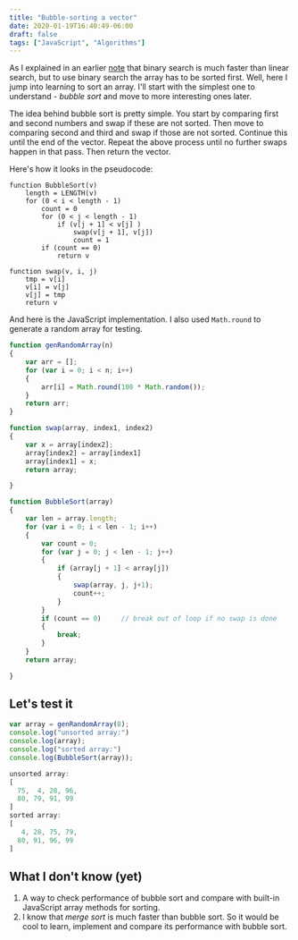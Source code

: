 ```yaml
---
title: "Bubble-sorting a vector"
date: 2020-01-19T16:40:49-06:00
draft: false
tags: ["JavaScript", "Algorithms"]
---
```

As I explained in an earlier [note](../blog12) that binary search is much faster
than linear search, but to use binary search the array has to be sorted first.
Well, here I jump into learning to sort an array. I'll start with the simplest
one to understand - *bubble sort* and move to more interesting ones later.

The idea behind bubble sort is pretty simple. You start by comparing first and
second numbers and swap if these are not sorted. Then move to comparing second
and third and swap if those are not sorted. Continue this until the end of the
vector. Repeat the above process until no further swaps happen in that pass.
Then return the vector.

Here's how it looks in the pseudocode:

```
function BubbleSort(v)
    length = LENGTH(v)
    for (0 < i < length - 1)
        count = 0
        for (0 < j < length - 1)
            if (v[j + 1] < v[j] )
                swap(v[j + 1], v[j])
                count = 1
        if (count == 0)
            return v

function swap(v, i, j)
    tmp = v[i]
    v[i] = v[j]
    v[j] = tmp
    return v
```
And here is the JavaScript implementation. I also used `Math.round` to generate
a random array for testing.

```JavaScript
function genRandomArray(n)
{
    var arr = [];
    for (var i = 0; i < n; i++)
    {
        arr[i] = Math.round(100 * Math.random());
    }
    return arr;
}

function swap(array, index1, index2)
{
    var x = array[index2];
    array[index2] = array[index1]
    array[index1] = x;
    return array;

}

function BubbleSort(array)
{
    var len = array.length;
    for (var i = 0; i < len - 1; i++)
    {
        var count = 0;                  
        for (var j = 0; j < len - 1; j++)
        {
            if (array[j + 1] < array[j])
            {
                swap(array, j, j+1);
                count++;
            }
        }
        if (count == 0)     // break out of loop if no swap is done
        {
            break;
        }
    }
    return array;

}

```
## Let's test it
```JavaScript
var array = genRandomArray(8);
console.log("unsorted array:")
console.log(array);
console.log("sorted array:")
console.log(BubbleSort(array));

unsorted array:
[
  75,  4, 28, 96,
  80, 79, 91, 99
]
sorted array:
[
   4, 28, 75, 79,
  80, 91, 96, 99
]
```
## What I don't know (yet)

1. A way to check performance of bubble sort and compare with built-in JavaScript
array methods for sorting.
2. I know that *merge sort* is much faster than bubble sort. So it would be cool
   to learn, implement and compare its performance with bubble sort.

